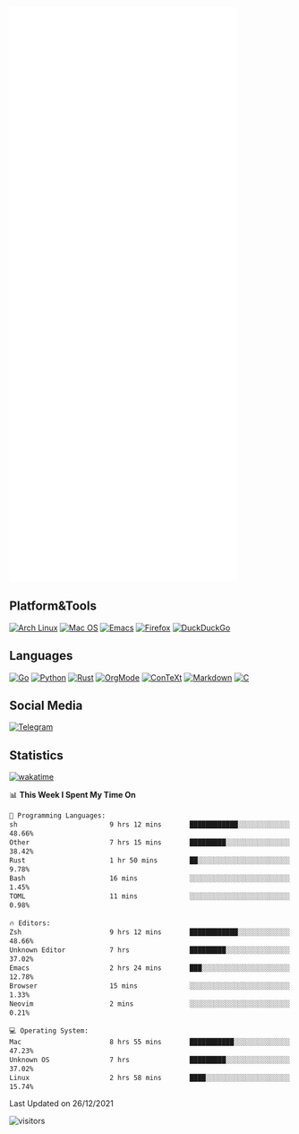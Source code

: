 ![Metrics](https://github.com/SteamedFish/SteamedFish/blob/master/github-metrics.svg)

## Platform&Tools

[![Arch Linux](https://img.shields.io/badge/ArchLinux-1793D1?logo=arch-linux&logoColor=fff&style=flat-square)](https://archlinux.org/)
[![Mac OS](https://img.shields.io/badge/MacOS-000000?style=flat-square&logo=macos&logoColor=F0F0F0)](https://www.apple.com/macos/)
[![Emacs](https://img.shields.io/badge/Emacs-%237F5AB6.svg?&style=flat-square&logo=gnu-emacs&logoColor=white)](https://www.gnu.org/software/emacs/)
[![Firefox](https://img.shields.io/badge/Firefox-FF7139?style=flat-square&logo=Firefox-Browser&logoColor=white)](https://firefox.com/)
[![DuckDuckGo](https://img.shields.io/badge/DuckDuckGo-DE5833?style=flat-square&logo=DuckDuckGo&logoColor=white)](https://duckduckgo.com/)

## Languages

[![Go](https://img.shields.io/badge/Golang-%2300ADD8.svg?style=flat-square&logo=go&logoColor=white)](https://golang.org/)
[![Python](https://img.shields.io/badge/Python-3670A0?style=flat-square&logo=python&logoColor=ffdd54)](https://www.python.org/)
[![Rust](https://img.shields.io/badge/Rust-%23000000.svg?style=flat-square&logo=rust&logoColor=white)](https://www.rust-lang.org/)
[![OrgMode](https://img.shields.io/badge/OrgMode-%23000000.svg?style=flat-square&logo=org&logoColor=white)](https://orgmode.org/)
[![ConTeXt](https://img.shields.io/badge/ConTeXt-%23008080.svg?style=flat-square&logo=latex&logoColor=white)](https://contextgarden.net/)
[![Markdown](https://img.shields.io/badge/MarkDown-%23000000.svg?style=flat-square&logo=markdown&logoColor=white)](https://daringfireball.net/projects/markdown/)
[![C](https://img.shields.io/badge/C-%2300599C.svg?style=flat-square&logo=c&logoColor=white)](https://www.iso.org/standard/74528.html)

## Social Media

[![Telegram](https://img.shields.io/badge/SteamedFish-2CA5E0?style=social&logo=telegram&logoColor=white)](https://t.me/SteamedFish)

## Statistics
[![wakatime](https://wakatime.com/badge/user/168280d6-fcf2-4b4f-ad3a-dc4612f35b38.svg)](https://wakatime.com/@168280d6-fcf2-4b4f-ad3a-dc4612f35b38)

<!--START_SECTION:waka-->
📊 **This Week I Spent My Time On** 

```text
💬 Programming Languages: 
sh                       9 hrs 12 mins       ████████████░░░░░░░░░░░░░   48.66% 
Other                    7 hrs 15 mins       █████████░░░░░░░░░░░░░░░░   38.42% 
Rust                     1 hr 50 mins        ██░░░░░░░░░░░░░░░░░░░░░░░   9.78% 
Bash                     16 mins             ░░░░░░░░░░░░░░░░░░░░░░░░░   1.45% 
TOML                     11 mins             ░░░░░░░░░░░░░░░░░░░░░░░░░   0.98%

🔥 Editors: 
Zsh                      9 hrs 12 mins       ████████████░░░░░░░░░░░░░   48.66% 
Unknown Editor           7 hrs               █████████░░░░░░░░░░░░░░░░   37.02% 
Emacs                    2 hrs 24 mins       ███░░░░░░░░░░░░░░░░░░░░░░   12.78% 
Browser                  15 mins             ░░░░░░░░░░░░░░░░░░░░░░░░░   1.33% 
Neovim                   2 mins              ░░░░░░░░░░░░░░░░░░░░░░░░░   0.21%

💻 Operating System: 
Mac                      8 hrs 55 mins       ███████████░░░░░░░░░░░░░░   47.23% 
Unknown OS               7 hrs               █████████░░░░░░░░░░░░░░░░   37.02% 
Linux                    2 hrs 58 mins       ████░░░░░░░░░░░░░░░░░░░░░   15.74%

```


 Last Updated on 26/12/2021
<!--END_SECTION:waka-->

![visitors](https://visitor-badge.laobi.icu/badge?page_id=SteamedFish.SteamedFish)
